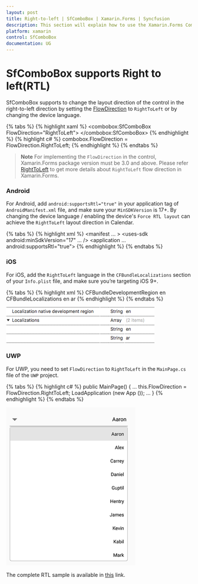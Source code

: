 ```yaml
---
layout: post
title: Right-to-left | SfComboBox | Xamarin.Forms | Syncfusion
description: This section will explain how to use the Xamarin.Forms ComboBox works on right-to-left localization.
platform: xamarin
control: SfComboBox
documentation: UG
---
```


# SfComboBox supports Right to left(RTL)

SfComboBox supports to change the layout direction of the control in the right-to-left direction by setting the [FlowDirection](https://docs.microsoft.com/en-us/dotnet/api/xamarin.forms.visualelement.flowdirection?view=xamarin-forms#Xamarin_Forms_VisualElement_FlowDirection) to `RightToLeft` or by changing the device language.

{% tabs %}
{% highlight xaml %}
<combobox:SfComboBox FlowDirection="RightToLeft">
</combobox:SfComboBox>
{% endhighlight %}
{% highlight c# %}
combobox.FlowDirection = FlowDirection.RightToLeft;
{% endhighlight %}
{% endtabs %}

>**Note**
For implementing the `FlowDirection` in the control, Xamarin.Forms package version must be 3.0 and above. Please refer [RightToLeft](https://blog.xamarin.com/right-to-left-localization-xamarin-forms) to get more details about `RightToLeft` flow direction in Xamarin.Forms.

### Android
For Android, add `android:supportsRtl="true"` in your application tag of `AndroidManifest.xml` file, and make sure your `MinSDKVersion` is 17+. By changing the device language / enabling the device's `Force RTL layout` can achieve the `RightToLeft` layout direction in Calendar.

{% tabs %}
{% highlight xml %}
<manifest ... >
<uses-sdk android:minSdkVersion="17" ... />
<application ... android:supportsRtl="true">
</application>
</manifest>
{% endhighlight %}
{% endtabs %}

### iOS
For iOS, add the `RightToLeft` language in the `CFBundleLocalizations` section of your `Info.plist` file, and make sure you’re targeting iOS 9+.

{% tabs %}
{% highlight xml %}
<resources>
<key>CFBundleDevelopmentRegion</key>
<string>en</string>
<key>CFBundleLocalizations</key>
<array>
<string>en</string>
<string>ar</string>
</array>
</resources>
{% endhighlight %}
{% endtabs %}

![info plist](images/RTL/ComboBox_iosplist.png)

### UWP
For UWP, you need to set `FlowDirection` to `RightToLeft` in the `MainPage.cs` file of the `UWP` project.

{% tabs %}
{% highlight c# %}
public MainPage()
{
…
this.FlowDirection = FlowDirection.RightToLeft;
LoadApplication (new App ());
…
}
{% endhighlight %}
{% endtabs %}

![RTL in Xamarin.Forms ComboBox](images/RTL/Xamarin.Forms-ComboBox-rtl.png)

The complete RTL sample is available in [this](https://www.syncfusion.com/downloads/support/directtrac/general/ze/RTL_ComboBoxSample_(2)-1702766460) link.